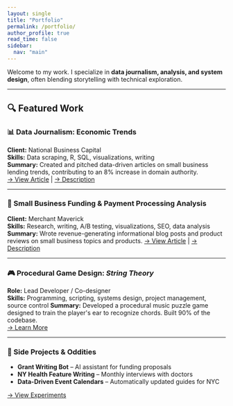 ```yaml
---
layout: single
title: "Portfolio"
permalink: /portfolio/
author_profile: true
read_time: false
sidebar:
  nav: "main"
---
```

Welcome to my work. I specialize in **data journalism, analysis, and system design**, often blending storytelling with technical exploration.

---

## 🔍 Featured Work

### 📊 Data Journalism: Economic Trends
**Client:** National Business Capital  
**Skills:** Data scraping, R, SQL, visualizations, writing  
**Summary:** Created and pitched data-driven articles on small business lending trends, contributing to an 8% increase in domain authority.  
[→ View Article](#) | [→ Description](/portfolio/economic-trends/)

---

### 💸 Small Business Funding & Payment Processing Analysis
**Client:** Merchant Maverick  
**Skills:** Research, writing, A/B testing, visualizations, SEO, data analysis
**Summary:** Wrote revenue-generating informational blog posts and product reviews on small business topics and products.
[→ View Article](https://www.merchantmaverick.com/reviews/stripe-review/) | [→ Description](/portfolio/small-business-writing/)

---

### 🎮 Procedural Game Design: *String Theory*
**Role:** Lead Developer / Co-designer  
**Skills:** Programming, scripting, systems design, project management, source control 
**Summary:** Developed a procedural music puzzle game designed to train the player's ear to recognize chords. Built 90% of the codebase.  
[→ Learn More](/portfolio/game-design/)

---

### 🧠 Side Projects & Oddities
- **Grant Writing Bot** – AI assistant for funding proposals  
- **NY Health Feature Writing** – Monthly interviews with doctors  
- **Data-Driven Event Calendars** – Automatically updated guides for NYC

[→ View Experiments](/experiments/)
